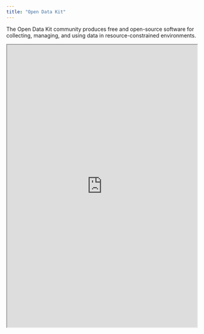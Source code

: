 ```yaml
---
title: "Open Data Kit"
---
```


The Open Data Kit community produces free and open-source software for collecting, managing, and using data in resource-constrained environments.

<iframe height="750" width="100%" src="https://ewelton.github.io/ktest/wiki.html#Open%20Data%20Kit"></iframe>
